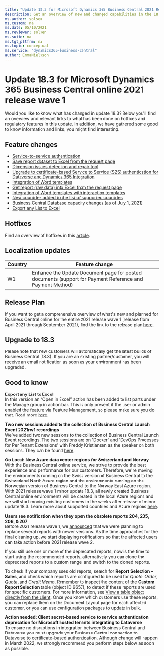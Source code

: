 ```yaml
---
title: "Update 18.3 for Microsoft Dynamics 365 Business Central 2021 Release Wave 1"
description: Get an overview of new and changed capabilities in the 18.3 update of Business Central online, which is part of 2021 release wave 1.
ms.author: solsen
ms.custom: na
ms.date: 05/10/2021
ms.reviewer: solsen
ms.suite: na
ms.tgt_pltfrm: na
ms.topic: conceptual
ms.service: "dynamics365-business-central"
author: EmmaNielsson
---
```


# Update 18.3 for Microsoft Dynamics 365 Business Central online 2021 release wave 1

Would you like to know what has changed in update 18.3? Below you'll find an overview and relevant links to what has been done on hotfixes and regulatory features in this update. In addition, we have gathered some good to know information and links, you might find interesting.

## Feature changes 
- [Service-to-service authentication](/dynamics365-release-plan/2021wave1/smb/dynamics365-business-central/service-service-authentication)
- [Save report dataset to Excel from the request page](/dynamics365-business-central/save-report-dataset-excel-request-page)
- [Dimension issues detection and repair tool](/dynamics365-release-plan/2021wave1/smb/dynamics365-business-central/dimension-issues-detection-repair-tool)
- [Upgrade to certificate-based Service to Service (S2S) authentication for Dataverse and Dynamics 365 Integration](https://go.microsoft.com/fwlink/?linkid=2167233) 
- [Integration of Word templates](/dynamics365-release-plan/2021wave1/smb/dynamics365-business-central/integration-word-templates-interaction-templates)
- [Get report (raw data) into Excel from the request page](/dynamics365-release-plan/2021wave1/smb/dynamics365-business-central/get-report-raw-data-excel-request-page)
- [Integration of Word templates with interaction templates](/dynamics365-release-plan/2021wave1/smb/dynamics365-business-central/integration-word-templates-interaction-templates)
- [New countries added to the list of supported countries](https://aka.ms/BCcountries)
- [Business Central Database capacity changes (as of July 1, 2021)](/dynamics365/business-central/dev-itpro/administration/tenant-admin-center-capacity#storage)
- [Export any List to Excel](/dynamics365-release-plan/2021wave1/smb/dynamics365-business-central/better-365) 


## Hotfixes
Find an overview of hotfixes in this [article](INSERT).

## Localization updates 

| Country| Feature change |
|-------------|--------------|
| W1 | Enhance the Update Document page for posted documents (support for Payment Reference and Payment Method)|

## Release Plan
If you want to get a comprehensive overview of what's new and planned for Business Central online for the entire 2021 release wave 1 (release from April 2021 through September 2021), find the link to the release plan [here](/dynamics365-release-plan/2021wave1/smb/dynamics365-business-central/planned-features).


## Upgrade to 18.3   
Please note that new customers will automatically get the latest builds of Business Central (18.3). If you are an existing partner/customer, you will receive an email notification as soon as your environment has been upgraded.

## Good to know

**Export any List to Excel**  
In this version an “Open in Excel” action has been added to list parts under the Manage group in action bar. This is only present if the user or admin enabled the feature via Feature Management, so please make sure you do that. Read more [here](https://aka.ms/BCreleaseplan).

**Two new sessions added to the collection of Business Central Launch Event 2021rw1 recordings**  
We've added two new sessions to the collection of Business Central Launch Event recordings. The two sessions are on 'Docker' and 'DevOps Processes for Per Tenant Extensions' with Freddy Kristiansen as the speaker on both sessions. They can be found [here](https://aka.ms/BCPartnerPortal).

**Go Local: New Azure data center regions for Switzerland and Norway**  
With the Business Central online service, we strive to provide the best experience and performance for our customers. Therefore, we're moving the environments running on the Swiss version of Business Central to the Switzerland North Azure region and the environments running on the Norwegian version of Business Central to the Norway East Azure region. With 2021 release wave 1 minor update 18.3, all newly created Business Central online environments will be created in the local Azure regions and we will start moving existing customers in the weeks after release of minor update 18.3. Learn more about supported countries and Azure regions [here](https://aka.ms/BCCountries). 

**Users see notification when they open the obsolete reports 204, 205, 206, & 207**  
Before 2021 release wave 1, we [announced](/dynamics365/business-central/dev-itpro/upgrade/deprecated-features-w1#reports-204-207) that we were planning to replace several reports with newer versions. As the time approaches for the final cleaning up, we start displaying notifications so that the affected users can take action before 2021 release wave 2.
 
If you still use one or more of the deprecated reports, now is the time to start using the recommended reports, alternatively you can clone the deprecated reports to a custom range, and switch to the cloned reports. 

To check if your company uses old reports, search for **Report Selection – Sales**, and check which reports are configured to be used for *Quote*, *Order*, *Quote*, and *Credit Memo*. Remember to inspect the content of the **Custom Report Selection** table (object ID 9657), to detect if these reports are used for specific customers. For more information, see [View a table object directly from the client](/dynamics365/business-central/dev-itpro/developer/devenv-view-table-data#view-a-table-object-directly-from-the-client). Once you know which customers use these reports, you can replace them on the Document Layout page for each affected customer, or you can use configuration packages to update in bulk. 

**Action needed: Client secret-based service to service authentication deprecation for Microsoft hosted tenants integrating to Dataverse**  
To ensure no disruptions in integration between Business Central and Dataverse you must upgrade your Business Central connection to Dataverse to certificate-based authentication. 
Although change will happen in March 2022, we strongly recommend you perform steps below as soon as possible.

